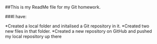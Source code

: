 ##This is my ReadMe file for my Git homework.

###I have:

*Created a local folder and initalised a Git repository in it.
*Created two new files in that folder. 
*Created a new repository on GitHub and pushed my local repository up there